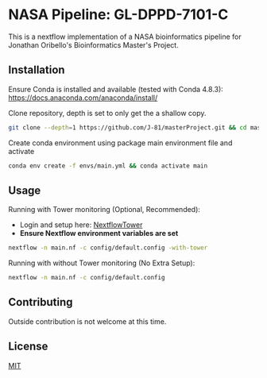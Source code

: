 # NASA Pipeline: GL-DPPD-7101-C

This is a nextflow implementation of a NASA bioinformatics pipeline for Jonathan Oribello's Bioinformatics Master's Project.

## Installation

Ensure Conda is installed and available (tested with Conda 4.8.3):
<https://docs.anaconda.com/anaconda/install/>

Clone repository, depth is set to only get the a shallow copy.

```bash
git clone --depth=1 https://github.com/J-81/masterProject.git && cd masterProject
```

Create conda environment using package main environment file and activate
```bash
conda env create -f envs/main.yml && conda activate main
```



## Usage

Running with Tower monitoring (Optional, Recommended):
- Login and setup here: [NextflowTower](https://tower.nf)
- **Ensure Nextflow environment variables are set**

```bash
nextflow -n main.nf -c config/default.config -with-tower
```

Running with without Tower monitoring (No Extra Setup):

```bash
nextflow -n main.nf -c config/default.config
```

## Contributing
Outside contribution is not welcome at this time.

## License
[MIT](https://choosealicense.com/licenses/mit/)
